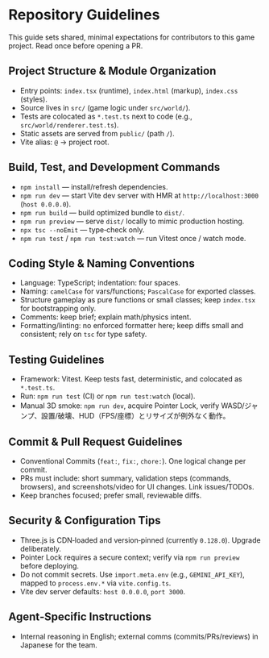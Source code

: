 # Repository Guidelines

This guide sets shared, minimal expectations for contributors to this game project. Read once before opening a PR.

## Project Structure & Module Organization

- Entry points: `index.tsx` (runtime), `index.html` (markup), `index.css` (styles).
- Source lives in `src/` (game logic under `src/world/`).
- Tests are colocated as `*.test.ts` next to code (e.g., `src/world/renderer.test.ts`).
- Static assets are served from `public/` (path `/`).
- Vite alias: `@` → project root.

## Build, Test, and Development Commands

- `npm install` — install/refresh dependencies.
- `npm run dev` — start Vite dev server with HMR at `http://localhost:3000` (`host 0.0.0.0`).
- `npm run build` — build optimized bundle to `dist/`.
- `npm run preview` — serve `dist/` locally to mimic production hosting.
- `npx tsc --noEmit` — type‑check only.
- `npm run test` / `npm run test:watch` — run Vitest once / watch mode.

## Coding Style & Naming Conventions

- Language: TypeScript; indentation: four spaces.
- Naming: `camelCase` for vars/functions; `PascalCase` for exported classes.
- Structure gameplay as pure functions or small classes; keep `index.tsx` for bootstrapping only.
- Comments: keep brief; explain math/physics intent.
- Formatting/linting: no enforced formatter here; keep diffs small and consistent; rely on `tsc` for type safety.

## Testing Guidelines

- Framework: Vitest. Keep tests fast, deterministic, and colocated as `*.test.ts`.
- Run: `npm run test` (CI) or `npm run test:watch` (local).
- Manual 3D smoke: `npm run dev`, acquire Pointer Lock, verify WASD/ジャンプ、設置/破壊、HUD（FPS/座標）とリサイズが例外なく動作。

## Commit & Pull Request Guidelines

- Conventional Commits (`feat:`, `fix:`, `chore:`). One logical change per commit.
- PRs must include: short summary, validation steps (commands, browsers), and screenshots/video for UI changes. Link issues/TODOs.
- Keep branches focused; prefer small, reviewable diffs.

## Security & Configuration Tips

- Three.js is CDN‑loaded and version‑pinned (currently `0.128.0`). Upgrade deliberately.
- Pointer Lock requires a secure context; verify via `npm run preview` before deploying.
- Do not commit secrets. Use `import.meta.env` (e.g., `GEMINI_API_KEY`), mapped to `process.env.*` via `vite.config.ts`.
- Vite dev server defaults: `host 0.0.0.0`, `port 3000`.

## Agent‑Specific Instructions

- Internal reasoning in English; external comms (commits/PRs/reviews) in Japanese for the team.

